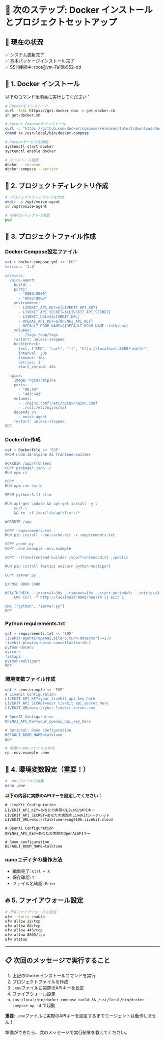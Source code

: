 # 🐳 次のステップ: Docker インストールとプロジェクトセットアップ

## 📍 現在の状況
✅ システム更新完了  
✅ 基本パッケージインストール完了  
✅ SSH接続中: root@vm-7a18b952-dd  

## 🔧 1. Docker インストール

以下のコマンドを順番に実行してください：

```bash
# Dockerをインストール
curl -fsSL https://get.docker.com -o get-docker.sh
sh get-docker.sh

# Docker Composeをインストール
curl -L "https://github.com/docker/compose/releases/latest/download/docker-compose-$(uname -s)-$(uname -m)" -o /usr/local/bin/docker-compose
chmod +x /usr/local/bin/docker-compose

# Dockerサービスを開始
systemctl start docker
systemctl enable docker

# インストール確認
docker --version
docker-compose --version
```

## 📁 2. プロジェクトディレクトリ作成

```bash
# プロジェクトディレクトリを作成
mkdir -p /opt/voice-agent
cd /opt/voice-agent

# 現在のディレクトリ確認
pwd
```

## 📝 3. プロジェクトファイル作成

### Docker Compose設定ファイル
```bash
cat > docker-compose.yml << 'EOF'
version: '3.8'

services:
  voice-agent:
    build: .
    ports:
      - "8000:8000"
      - "8080:8080"
    environment:
      - LIVEKIT_API_KEY=${LIVEKIT_API_KEY}
      - LIVEKIT_API_SECRET=${LIVEKIT_API_SECRET}
      - LIVEKIT_URL=${LIVEKIT_URL}
      - OPENAI_API_KEY=${OPENAI_API_KEY}
      - DEFAULT_ROOM_NAME=${DEFAULT_ROOM_NAME:-talktune}
    volumes:
      - ./logs:/app/logs
    restart: unless-stopped
    healthcheck:
      test: ["CMD", "curl", "-f", "http://localhost:8000/health"]
      interval: 30s
      timeout: 10s
      retries: 3
      start_period: 40s

  nginx:
    image: nginx:alpine
    ports:
      - "80:80"
      - "443:443"
    volumes:
      - ./nginx.conf:/etc/nginx/nginx.conf
      - ./ssl:/etc/nginx/ssl
    depends_on:
      - voice-agent
    restart: unless-stopped
EOF
```

### Dockerfile作成
```bash
cat > Dockerfile << 'EOF'
FROM node:18-alpine AS frontend-builder

WORKDIR /app/frontend
COPY package*.json ./
RUN npm ci

COPY . .
RUN npm run build

FROM python:3.11-slim

RUN apt-get update && apt-get install -y \
    curl \
    && rm -rf /var/lib/apt/lists/*

WORKDIR /app

COPY requirements.txt .
RUN pip install --no-cache-dir -r requirements.txt

COPY agent.py .
COPY .env.example .env.example

COPY --from=frontend-builder /app/frontend/dist ./public

RUN pip install fastapi uvicorn python-multipart

COPY server.py .

EXPOSE 8000 8080

HEALTHCHECK --interval=30s --timeout=10s --start-period=5s --retries=3 \
    CMD curl -f http://localhost:8000/health || exit 1

CMD ["python", "server.py"]
EOF
```

### Python requirements.txt
```bash
cat > requirements.txt << 'EOF'
livekit-agents[openai,silero,turn-detector]~=1.0
livekit-plugins-noise-cancellation~=0.2
python-dotenv
uvicorn
fastapi
python-multipart
EOF
```

### 環境変数ファイル作成
```bash
cat > .env.example << 'EOF'
# LiveKit Configuration
LIVEKIT_API_KEY=your_livekit_api_key_here
LIVEKIT_API_SECRET=your_livekit_api_secret_here
LIVEKIT_URL=wss://your-livekit-server.com

# OpenAI Configuration
OPENAI_API_KEY=your_openai_api_key_here

# Optional: Room configuration
DEFAULT_ROOM_NAME=talktune
EOF

# 実際の.envファイルを作成
cp .env.example .env
```

## 🔑 4. 環境変数設定（重要！）

```bash
# .envファイルを編集
nano .env
```

**以下の内容に実際のAPIキーを設定してください：**

```env
# LiveKit Configuration
LIVEKIT_API_KEY=あなたの実際のLiveKitAPIキー
LIVEKIT_API_SECRET=あなたの実際のLiveKitシークレット
LIVEKIT_URL=wss://talktune-exng0106.livekit.cloud

# OpenAI Configuration
OPENAI_API_KEY=あなたの実際のOpenAIAPIキー

# Room configuration
DEFAULT_ROOM_NAME=talktune
```

### nanoエディタの操作方法
- 編集完了: `Ctrl + X`
- 保存確認: `Y`
- ファイル名確認: `Enter`

## 🔥 5. ファイアウォール設定

```bash
# UFWファイアウォールを設定
ufw --force enable
ufw allow 22/tcp
ufw allow 80/tcp
ufw allow 443/tcp
ufw allow 8000/tcp
ufw status
```

---

## 📋 次回のメッセージで実行すること

1. 上記のDockerインストールコマンドを実行
2. プロジェクトファイルを作成
3. `.env`ファイルに実際のAPIキーを設定
4. ファイアウォール設定
5. `/usr/local/bin/docker-compose build && /usr/local/bin/docker-compose up -d` で起動

**重要**: `.env`ファイルに実際のAPIキーを設定するまでエージェントは動作しません！

準備ができたら、次のメッセージで実行結果を教えてください。